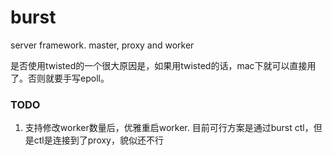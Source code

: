 # burst
server framework. master, proxy and worker 


是否使用twisted的一个很大原因是，如果用twisted的话，mac下就可以直接用了。否则就要手写epoll。


### TODO

1. 支持修改worker数量后，优雅重启worker. 目前可行方案是通过burst ctl，但是ctl是连接到了proxy，貌似还不行
